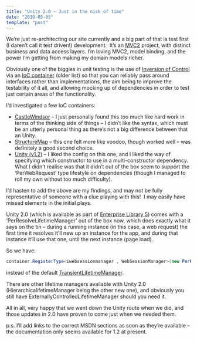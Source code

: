```yaml
---
title: "Unity 2.0 – Just in the nick of time"
date: "2010-05-05"
template: "post"
---
```


We’re just re-architecting our site currently and a big part of that is test first (I daren’t call it test driven!) development.  It’s an [MVC2](http://www.asp.net/mvc/) project, with distinct business and data access layers. I’m loving MVC2, model binding, and the power I’m getting from making my domain models richer.

Obviously one of the biggies in unit testing is the use of [Inversion of Control](http://en.wikipedia.org/wiki/Inversion_of_control) via an [IoC container](http://www.hanselman.com/blog/ListOfNETDependencyInjectionContainersIOC.aspx) (older list) so that you can reliably pass around interfaces rather than implementations, the aim being to improve the testability of it all, and allowing mocking up of dependencies in order to test just certain areas of the functionality.

I’d investigated a few IoC containers:

- [CastleWindsor](http://www.castleproject.org/container/index.html) – I just personally found this too much like hard work in terms of the thinking side of things – I didn’t like the syntax, which must be an utterly personal thing as there’s not a big difference between that an Unity.
- [StructureMap](http://structuremap.github.com/structuremap/index.html) – this one felt more like voodoo, though worked well – was definitely a good second choice.
- [Unity (v1.2)](http://unity.codeplex.com/) – I liked the config on this one, and I liked the way of specifying which constructor to use in a multi-constructor dependency.  What I didn’t realise was that it didn’t out of the box seem to support the ‘PerWebRequest’ type lifestyle on dependencies (though I managed to roll my own without too much difficulty).

I’d hasten to add the above are my findings, and may not be fully representative of someone with a clue playing with this!  I may easily have missed elements in the initial plays.

Unity 2.0 (which is available as part of [Enterprise Library 5](http://entlib.codeplex.com/)) comes with a ‘PerResolveLifetimeManager’ out of the box now, which does exactly what it says on the tin – during a running instance (in this case, a web request) the first time it resolves it’ll new up an instance for the app, and during that instance it’ll use that one, until the next instance (page load).

So we have:

```csharp
container.RegisterType<iwebsessionmanager , WebSessionManager>(new PerResolveLifetimeManager(), new InjectionConstructor(typeof(IUserService), typeof(ISessionManager)));
```

instead of the default [TransientLifetimeManager](http://msdn.microsoft.com/en-us/library/microsoft.practices.unity.transientlifetimemanager.aspx).

There are other lifetime managers available with Unity 2.0 (HierarchicalifetimeManager being the other new one), and obviously you still have ExternallyControlledLifetimeManager should you need it.

All in all, very happy that we went down the Unity route when we did, and those updates in 2.0 have proven to come just when we needed them.

p.s. I’ll add links to the correct MSDN sections as soon as they’re available – the documentation only seems available for 1.2 at present.

